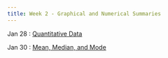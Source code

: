 ```yaml
---
title: Week 2 - Graphical and Numerical Summaries
---
```


Jan 28
: [Quantitative Data](#)

Jan 30
: [Mean, Median, and Mode](#)
